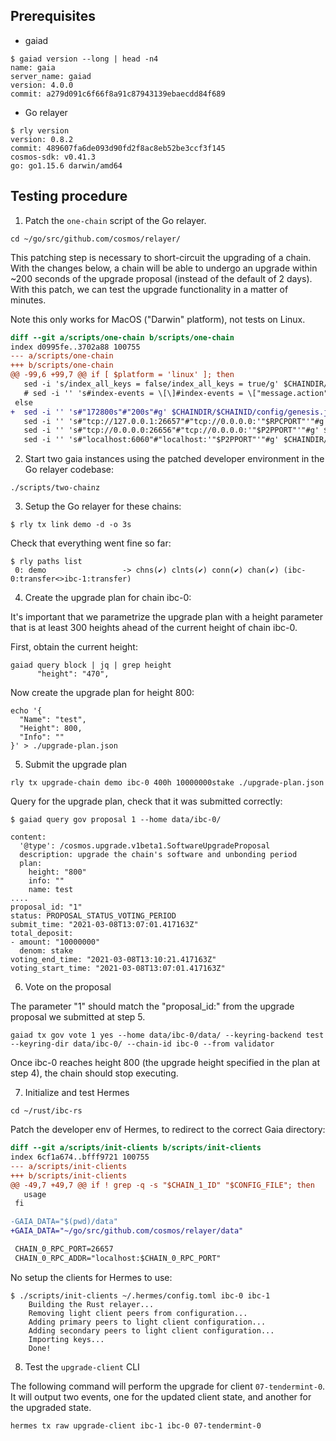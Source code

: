 ## Prerequisites

- gaiad
```
$ gaiad version --long | head -n4
name: gaia
server_name: gaiad
version: 4.0.0
commit: a279d091c6f66f8a91c87943139ebaecdd84f689
```

- Go relayer

```shell
$ rly version
version: 0.8.2
commit: 489607fa6de093d90fd2f8ac8eb52be3ccf3f145
cosmos-sdk: v0.41.3
go: go1.15.6 darwin/amd64
```

## Testing procedure

1. Patch the `one-chain` script of the Go relayer.

```shell
cd ~/go/src/github.com/cosmos/relayer/
```

This patching step is necessary to short-circuit the upgrading of a chain.
With the changes below, a chain will be able to undergo an upgrade within
~200 seconds of the upgrade proposal (instead of the default of 2 days).
With this patch, we can test the upgrade functionality in a matter of minutes.

Note this only works for MacOS ("Darwin" platform), not tests on Linux.

```diff
diff --git a/scripts/one-chain b/scripts/one-chain
index d0995fe..3702a88 100755
--- a/scripts/one-chain
+++ b/scripts/one-chain
@@ -99,6 +99,7 @@ if [ $platform = 'linux' ]; then
   sed -i 's/index_all_keys = false/index_all_keys = true/g' $CHAINDIR/$CHAINID/config/config.toml
   # sed -i '' 's#index-events = \[\]#index-events = \["message.action","send_packet.packet_src_channel","send_packet.packet_sequence"\]#g' $CHAINDIR/$CHAINID/config/app.toml
 else
+  sed -i '' 's#"172800s"#"200s"#g' $CHAINDIR/$CHAINID/config/genesis.json
   sed -i '' 's#"tcp://127.0.0.1:26657"#"tcp://0.0.0.0:'"$RPCPORT"'"#g' $CHAINDIR/$CHAINID/config/config.toml
   sed -i '' 's#"tcp://0.0.0.0:26656"#"tcp://0.0.0.0:'"$P2PPORT"'"#g' $CHAINDIR/$CHAINID/config/config.toml
   sed -i '' 's#"localhost:6060"#"localhost:'"$P2PPORT"'"#g' $CHAINDIR/$CHAINID/config/config.toml
```

2. Start two gaia instances using the patched developer environment in the Go relayer codebase:

```shell
./scripts/two-chainz
```

3. Setup the Go relayer for these chains:
```shell
$ rly tx link demo -d -o 3s
```

Check that everything went fine so far:

```shell
$ rly paths list
 0: demo                 -> chns(✔) clnts(✔) conn(✔) chan(✔) (ibc-0:transfer<>ibc-1:transfer)
```

4. Create the upgrade plan for chain ibc-0:

It's important that we parametrize the upgrade plan with a height parameter that
is at least 300 heights ahead of the current height of chain ibc-0.

First, obtain the current height:
```shell
gaiad query block | jq | grep height
      "height": "470",
```

Now create the upgrade plan for height 800:
```shell
echo '{
  "Name": "test",
  "Height": 800,
  "Info": ""
}' > ./upgrade-plan.json
```


5. Submit the upgrade plan 

```shell
rly tx upgrade-chain demo ibc-0 400h 10000000stake ./upgrade-plan.json
```

Query for the upgrade plan, check that it was submitted correctly:

```shell
$ gaiad query gov proposal 1 --home data/ibc-0/

content:
  '@type': /cosmos.upgrade.v1beta1.SoftwareUpgradeProposal
  description: upgrade the chain's software and unbonding period
  plan:
    height: "800"
    info: ""
    name: test
....
proposal_id: "1"
status: PROPOSAL_STATUS_VOTING_PERIOD
submit_time: "2021-03-08T13:07:01.417163Z"
total_deposit:
- amount: "10000000"
  denom: stake
voting_end_time: "2021-03-08T13:10:21.417163Z"
voting_start_time: "2021-03-08T13:07:01.417163Z"
```

6. Vote on the proposal

The parameter "1" should match the "proposal_id:" from the upgrade proposal
we submitted at step 5.

```shell
gaiad tx gov vote 1 yes --home data/ibc-0/data/ --keyring-backend test --keyring-dir data/ibc-0/ --chain-id ibc-0 --from validator
```

Once ibc-0 reaches height 800 (the upgrade height specified in the plan at step 4), the chain should stop executing.


7. Initialize and test Hermes

```shell
cd ~/rust/ibc-rs
```


Patch the developer env of Hermes, to redirect to the correct Gaia directory:
```diff
diff --git a/scripts/init-clients b/scripts/init-clients
index 6cf1a674..bfff9721 100755
--- a/scripts/init-clients
+++ b/scripts/init-clients
@@ -49,7 +49,7 @@ if ! grep -q -s "$CHAIN_1_ID" "$CONFIG_FILE"; then
   usage
 fi

-GAIA_DATA="$(pwd)/data"
+GAIA_DATA="~/go/src/github.com/cosmos/relayer/data"

 CHAIN_0_RPC_PORT=26657
 CHAIN_0_RPC_ADDR="localhost:$CHAIN_0_RPC_PORT"
```

No setup the clients for Hermes to use:

```shell
$ ./scripts/init-clients ~/.hermes/config.toml ibc-0 ibc-1
    Building the Rust relayer...
    Removing light client peers from configuration...
    Adding primary peers to light client configuration...
    Adding secondary peers to light client configuration...
    Importing keys...
    Done!
```

8. Test the `upgrade-client` CLI

The following command will perform the upgrade for client `07-tendermint-0`. It
will output two events, one for the updated client state, and another for the
upgraded state.

```shell
hermes tx raw upgrade-client ibc-1 ibc-0 07-tendermint-0
```

